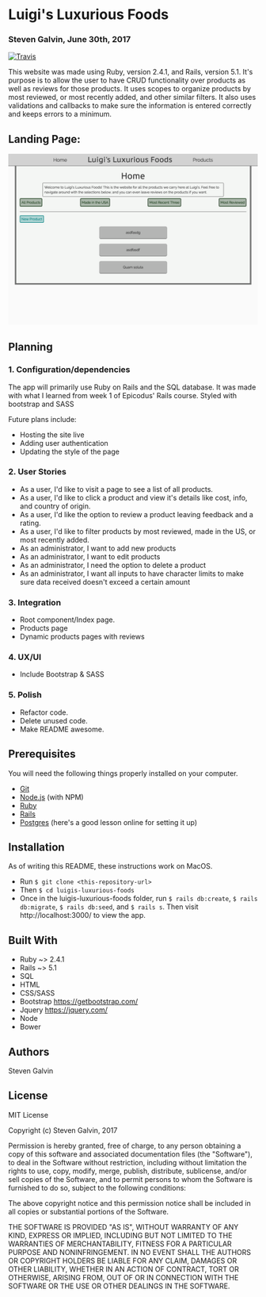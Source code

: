 # Luigi's Luxurious Foods
### Steven Galvin, June 30th, 2017
[![Travis](https://img.shields.io/travis/rust-lang/rust.svg?style=plastic)](https://github.com/steven-galvin/luigis-luxurious-foods)

This website was made using Ruby, version 2.4.1, and Rails, version 5.1. It's purpose is to allow the user to have CRUD functionality over products as well as reviews for those products. It uses scopes to organize products by most reviewed, or most recently added, and other similar filters. It also uses validations and callbacks to make sure the information is entered correctly and keeps errors to a minimum.

## Landing Page:
![](./app/assets/images/home.png "Luigi's Luxurious Foods")

## Planning

### 1. Configuration/dependencies
  The app will primarily use Ruby on Rails and the SQL database. It was made with what I learned from week 1 of Epicodus' Rails course. Styled with bootstrap and SASS

  Future plans include:
  * Hosting the site live
  * Adding user authentication
  * Updating the style of the page

### 2. User Stories
  * As a user, I'd like to visit a page to see a list of all products.
  * As a user, I'd like to click a product and view it's details like cost, info, and country of origin.
  * As a user, I'd like the option to review a product leaving feedback and a rating.
  * As a user, I'd like to filter products by most reviewed, made in the US, or most recently added.
  * As an administrator, I want to add new products
  * As an administrator, I want to edit products
  * As an administrator, I need the option to delete a product
  * As an administrator, I want all inputs to have character limits to make sure data received doesn't exceed a certain amount

### 3. Integration
  * Root component/Index page.
  * Products page
  * Dynamic products pages with reviews

### 4. UX/UI
  * Include Bootstrap & SASS

### 5. Polish
  * Refactor code.
  * Delete unused code.
  * Make README awesome.

## Prerequisites

You will need the following things properly installed on your computer.

* [Git](https://git-scm.com/)
* [Node.js](https://nodejs.org/) (with NPM)
* [Ruby](https://www.ruby-lang.org/en/downloads/)
* [Rails](http://rubyonrails.org/)
* [Postgres](https://www.learnhowtoprogram.com/ruby/ruby-database-basics/installing-postgres-7fb0cff7-a0f5-4b61-a0db-8a928b9f67ef) (here's a good lesson online for setting it up)

## Installation

As of writing this README, these instructions work on MacOS.

* Run `$ git clone <this-repository-url>`
* Then `$ cd luigis-luxurious-foods`
* Once in the luigis-luxurious-foods folder, run `$ rails db:create`, `$ rails db:migrate`, `$ rails db:seed`, and `$ rails s`. Then visit http://localhost:3000/ to view the app.

## Built With

* Ruby ~> 2.4.1
* Rails ~> 5.1
* SQL
* HTML
* CSS/SASS
* Bootstrap https://getbootstrap.com/
* Jquery https://jquery.com/
* Node
* Bower

## Authors

Steven Galvin

## License

MIT License

Copyright (c) Steven Galvin, 2017

Permission is hereby granted, free of charge, to any person obtaining a copy
of this software and associated documentation files (the "Software"), to deal
in the Software without restriction, including without limitation the rights
to use, copy, modify, merge, publish, distribute, sublicense, and/or sell
copies of the Software, and to permit persons to whom the Software is furnished to do so, subject to the following conditions:

The above copyright notice and this permission notice shall be included in all
copies or substantial portions of the Software.

THE SOFTWARE IS PROVIDED "AS IS", WITHOUT WARRANTY OF ANY KIND, EXPRESS OR
IMPLIED, INCLUDING BUT NOT LIMITED TO THE WARRANTIES OF MERCHANTABILITY,
FITNESS FOR A PARTICULAR PURPOSE AND NONINFRINGEMENT. IN NO EVENT SHALL THE
AUTHORS OR COPYRIGHT HOLDERS BE LIABLE FOR ANY CLAIM, DAMAGES OR OTHER
LIABILITY, WHETHER IN AN ACTION OF CONTRACT, TORT OR OTHERWISE, ARISING FROM,
OUT OF OR IN CONNECTION WITH THE SOFTWARE OR THE USE OR OTHER DEALINGS IN THE
SOFTWARE.
